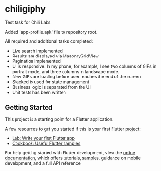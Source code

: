 # chiligiphy

Test task for Chili Labs

Added 'app-profile.apk' file to repository root.

All required and additional tasks completed:
- Live search implemented
- Results are displayed via MasonryGridView
- Pagination implemented
- UI is responsive. In my phone, for example, I see two columns of GIFs in portrait mode, and three columns in landscape mode.
- New GIFs are loading before user reaches the end of the screen
- Stacked is used for state management
- Business logic is separated from the UI
- Unit tests has been written

## Getting Started

This project is a starting point for a Flutter application.

A few resources to get you started if this is your first Flutter project:

- [Lab: Write your first Flutter app](https://docs.flutter.dev/get-started/codelab)
- [Cookbook: Useful Flutter samples](https://docs.flutter.dev/cookbook)

For help getting started with Flutter development, view the
[online documentation](https://docs.flutter.dev/), which offers tutorials,
samples, guidance on mobile development, and a full API reference.
